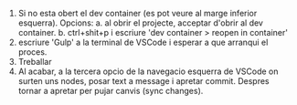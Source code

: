 1. Si no esta obert el dev container (es pot veure al marge inferior esquerra). Opcions:
    a. al obrir el projecte, acceptar d'obrir al dev container.
    b. ctrl+shit+p i escriure 'dev container > reopen in container'
2. escriure 'Gulp' a la terminal de VSCode i esperar a que arranqui el proces.
3. Treballar
4. Al acabar, a la tercera opcio de la navegacio esquerra de VSCode on surten uns nodes, posar text a message i apretar commit. Despres tornar a apretar per pujar canvis (sync changes).